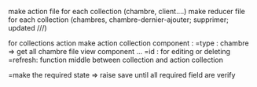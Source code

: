 make action file for each collection (chambre, client....)
make reducer file for each collection (chambres, chambre-dernier-ajouter; supprimer; updated ///)

for collections action make action collection component :
  =type : chambre => get all chambre file view component ...
  =id : for editing or deleting
  =refresh: function middle between collection and action collection

  =make the required state => raise save until all required field are verify  
